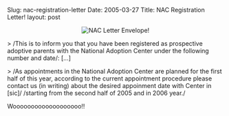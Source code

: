 Slug: nac-registration-letter
Date: 2005-03-27
Title: NAC Registration Letter!
layout: post

<div align="center"><img alt="NAC Letter Envelope!" class="at-xid-6a010534988cd3970b0120a5b36703970c" src="http://steveivy.typepad.com/.a/6a010534988cd3970b0120a5b36703970c-pi" /></div>

&gt; /This is to inform you that you have been registered as prospective adoptive parents with the National Adoption Center under the following number and date/: [...]

&gt; /As appointments in the National Adoption Center are planned for the first half of this year, according to the current appointment procedure please contact us (in writing) about the desired appoinment date with Center in [sic]/ /starting from the second half of 2005 and in 2006 year./

Wooooooooooooooooooo!!
